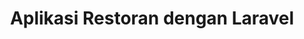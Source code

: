 ---
title: "Aplikasi Restoran dengan Laravel"
link: "https://github.com/ibrahimalanshor/laravel-8-restoran.git"
type: "laravel"
---
